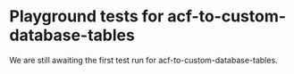 # Playground tests for acf-to-custom-database-tables
We are still awaiting the first test run for acf-to-custom-database-tables.
